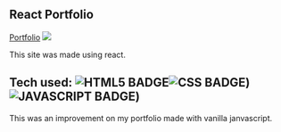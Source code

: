 ## React Portfolio
<a href="https://shavonharris-dev.netlify.app/" target="_blank">Portfolio</a>
<a href="https://shavonharris-dev.netlify.app/" target="_blank"><img src="https://media.giphy.com/media/p2Aziptb8rLy29mXXe/giphy.gif" /></a>

This site was made using react.

## Tech used: ![HTML5 BADGE](https://img.shields.io/static/v1?label=|&message=HTML5&color=23555f&style=plastic&logo=html5)![CSS BADGE](https://img.shields.io/static/v1?label=|&message=CSS3&color=285f65&style=plastic&logo=css3))![JAVASCRIPT BADGE](https://img.shields.io/static/v1?label=|&message=JAVASCRIPT&color=285f65&style=plastic&logo=javascript))

This was an improvement on my portfolio made with vanilla janvascript.

